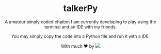 <h1 align="center">talkerPy</h1>
<p align="center">A amateur simply coded chatbot I am currently developing to play using the terminal and an IDE with my friends.</p>

<p align="center">You may simply copy the code into a Python file and run it with a IDE.</p>

<p align="center">With much ❤ by <img src=https://img.shields.io/badge/-dotExtension-black /> <p/>
